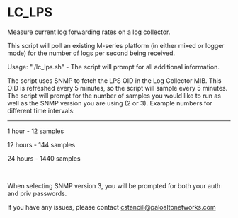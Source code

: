 # LC_LPS
Measure current log forwarding rates on a log collector.



This script will poll an existing M-series platform (in either mixed or logger mode) for the number of logs per second being received.


Usage: "./lc_lps.sh" - The script will prompt for all additional information.


The script uses SNMP to fetch the LPS OID in the Log Collector MIB. This OID is refreshed every 5 minutes, so the script will sample every 5 minutes. The script will prompt for the number of samples you would like to run as well as the SNMP version you are using (2 or 3). Example numbers for different time intervals:

-------------------------------
1 hour - 12 samples

12 hours - 144 samples

24  hours - 1440 samples

<br>

When selecting SNMP version 3, you will be prompted for both your auth and priv passwords.

If you have any issues, please contact cstancill@paloaltonetworks.com
